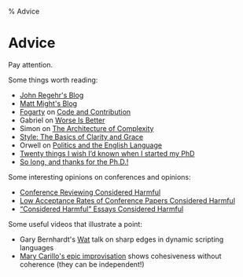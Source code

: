 % Advice

# Advice

Pay attention.

Some things worth reading:

- [John Regehr's Blog](https://blog.regehr.org/)
- [Matt Might's Blog](http://matt.might.net/articles/)
- [Fogarty](https://homes.cs.washington.edu/~jfogarty/) on
  [Code and Contribution](https://homes.cs.washington.edu/~jfogarty/publications/workshop-chi2017-codeandcontribution.pdf)
- Gabriel on [Worse Is Better](https://www.dreamsongs.com/WorseIsBetter.html)
- Simon on [The Architecture of Complexity](https://www.jstor.org/stable/985254)
- [Style: The Basics of Clarity and Grace](https://www.amazon.com/Style-Basics-Clarity-Grace-5th/dp/0321953304)
- Orwell on [Politics and the English Language](http://www.orwell.ru/library/essays/politics/english/e_polit/)
- [Twenty things I wish I’d known when I started my PhD](https://www.nature.com/articles/d41586-018-07332-x)
- [So long, and thanks for the Ph.D.!](https://www.cs.unc.edu/~azuma/hitch4.html)

Some interesting opinions on conferences and opinions:

- [Conference Reviewing Considered Harmful](https://homes.cs.washington.edu/~tom/support/confreview.pdf)
- [Low Acceptance Rates of Conference Papers Considered Harmful](http://ece.ucsb.edu/~parhami/pubs_folder/parh16-comp-low-accept-rates-harmful.pdf)
- [“Considered Harmful” Essays Considered Harmful](https://meyerweb.com/eric/comment/chech.html)

Some useful videos that illustrate a point:

- Gary Bernhardt's [Wat](https://www.destroyallsoftware.com/talks/wat) talk
  on sharp edges in dynamic scripting languages
- [Mary Carillo's epic improvisation](https://www.youtube.com/watch?v=cZDn0U0w78k)
  shows cohesiveness without coherence (they can be independent!)

